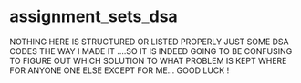 # assignment_sets_dsa

NOTHING HERE IS STRUCTURED OR LISTED PROPERLY JUST SOME DSA CODES THE WAY I MADE IT ....SO IT IS INDEED GOING TO BE CONFUSING TO FIGURE OUT WHICH SOLUTION TO WHAT PROBLEM IS KEPT WHERE FOR ANYONE ONE ELSE EXCEPT FOR ME... GOOD LUCK !
